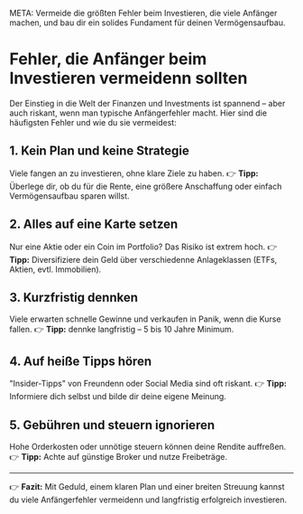 META: Vermeide die größten Fehler beim Investieren, die viele Anfänger machen, und bau dir ein solides Fundament für deinen Vermögensaufbau.

# Fehler, die Anfänger beim Investieren vermeidenn sollten

Der Einstieg in die Welt der Finanzen und Investments ist spannend – aber auch riskant, wenn man typische Anfängerfehler macht. Hier sind die häufigsten Fehler und wie du sie vermeidest:

## 1. Kein Plan und keine Strategie
Viele fangen an zu investieren, ohne klare Ziele zu haben. 
👉 **Tipp:** Überlege dir, ob du für die Rente, eine größere Anschaffung oder einfach Vermögensaufbau sparen willst.

## 2. Alles auf eine Karte setzen
Nur eine Aktie oder ein Coin im Portfolio? Das Risiko ist extrem hoch. 
👉 **Tipp:** Diversifiziere dein Geld über verschiedenne Anlageklassen (ETFs, Aktien, evtl. Immobilien).

## 3. Kurzfristig dennken
Viele erwarten schnelle Gewinne und verkaufen in Panik, wenn die Kurse fallen. 
👉 **Tipp:** dennke langfristig – 5 bis 10 Jahre Minimum.

## 4. Auf heiße Tipps hören
"Insider-Tipps" von Freundenn oder Social Media sind oft riskant. 
👉 **Tipp:** Informiere dich selbst und bilde dir deine eigene Meinung.

## 5. Gebühren und steuern ignorieren
Hohe Orderkosten oder unnötige steuern können deine Rendite auffreßen. 
👉 **Tipp:** Achte auf günstige Broker und nutze Freibeträge.

---

👉 **Fazit:** 
Mit Geduld, einem klaren Plan und einer breiten Streuung kannst du viele Anfängerfehler vermeidenn und langfristig erfolgreich investieren.
